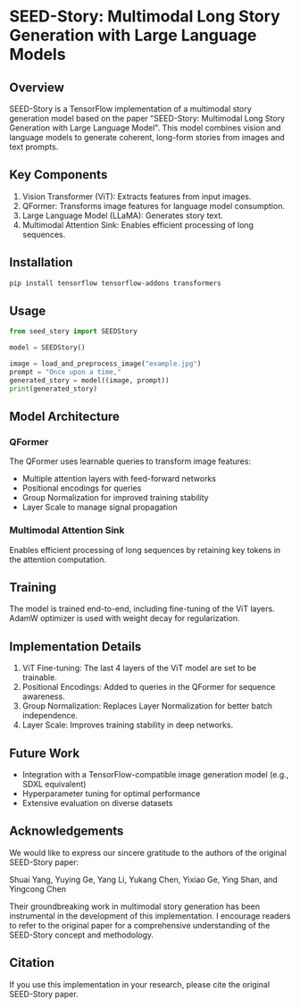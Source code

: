 
# SEED-Story: Multimodal Long Story Generation with Large Language Models

## Overview

SEED-Story is a TensorFlow implementation of a multimodal story generation model based on the paper "SEED-Story: Multimodal Long Story Generation with Large Language Model". This model combines vision and language models to generate coherent, long-form stories from images and text prompts.

## Key Components

1. Vision Transformer (ViT): Extracts features from input images.
2. QFormer: Transforms image features for language model consumption.
3. Large Language Model (LLaMA): Generates story text.
4. Multimodal Attention Sink: Enables efficient processing of long sequences.

## Installation

```bash
pip install tensorflow tensorflow-addons transformers
```

## Usage

```python
from seed_story import SEEDStory

model = SEEDStory()

image = load_and_preprocess_image("example.jpg")
prompt = "Once upon a time,"
generated_story = model((image, prompt))
print(generated_story)
```

## Model Architecture

### QFormer

The QFormer uses learnable queries to transform image features:

- Multiple attention layers with feed-forward networks
- Positional encodings for queries
- Group Normalization for improved training stability
- Layer Scale to manage signal propagation

### Multimodal Attention Sink

Enables efficient processing of long sequences by retaining key tokens in the attention computation.

## Training

The model is trained end-to-end, including fine-tuning of the ViT layers. AdamW optimizer is used with weight decay for regularization.

## Implementation Details

1. ViT Fine-tuning: The last 4 layers of the ViT model are set to be trainable.
2. Positional Encodings: Added to queries in the QFormer for sequence awareness.
3. Group Normalization: Replaces Layer Normalization for better batch independence.
4. Layer Scale: Improves training stability in deep networks.

## Future Work

- Integration with a TensorFlow-compatible image generation model (e.g., SDXL equivalent)
- Hyperparameter tuning for optimal performance
- Extensive evaluation on diverse datasets

## Acknowledgements

We would like to express our sincere gratitude to the authors of the original SEED-Story paper:

Shuai Yang, Yuying Ge, Yang Li, Yukang Chen, Yixiao Ge, Ying Shan, and Yingcong Chen

Their groundbreaking work in multimodal story generation has been instrumental in the development of this implementation.  I encourage readers to refer to the original paper for a comprehensive understanding of the SEED-Story concept and methodology.

## Citation

If you use this implementation in your research, please cite the original SEED-Story paper.
